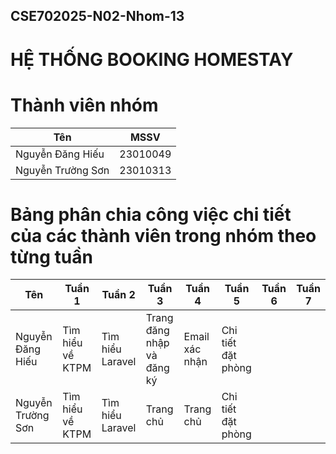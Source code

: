 
## CSE702025-N02-Nhom-13
# HỆ THỐNG BOOKING HOMESTAY
# Thành viên nhóm
|       Tên         |    MSSV     |
|-------------------|-------------|
| Nguyễn Đăng Hiếu  |  23010049   |
| Nguyễn Trường Sơn |  23010313   |  
# Bảng phân chia công việc chi tiết của các thành viên trong nhóm theo từng tuần

|       Tên         |         Tuần 1     |     Tuần 2       |   Tuần 3 | Tuần 4| Tuần 5 | Tuần 6| Tuần 7|
|-------------------|--------------------|------------------|----------|----|------|----|----|
| Nguyễn Đăng Hiếu  |  Tìm hiểu về KTPM  | Tìm hiểu Laravel | Trang đăng nhập và đăng ký| Email xác nhận| Chi tiết đặt phòng|
| Nguyễn Trường Sơn |  Tìm hiểu về KTPM  | Tìm hiểu Laravel | Trang chủ   | Trang chủ |Chi tiết đặt phòng ||

